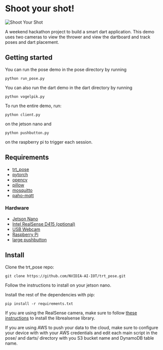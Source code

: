 # Shoot your shot!

![Shoot Your Shot](shoot_it.gif)

A weekend hackathon project to build a smart dart application. This demo uses two cameras to view the thrower and view the dartboard and track poses and dart placement.

## Getting started
You can run the pose demo in the pose directory by running
```
python run_pose.py
```

You can also run the dart demo in the dart directory by running
```
python vogelpik.py
```

To run the entire demo, run:
```
python client.py 
```
on the jetson nano and 
```
python pushbutton.py
```
on the raspberry pi to trigger each session.

## Requirements
* [trt_pose](https://github.com/NVIDIA-AI-IOT/trt_pose)
* [pytorch](https://pytorch.org/)
* [opencv](https://opencv.org/)
* [pillow](https://pillow.readthedocs.io/en/stable/)
* [mosquitto](https://mosquitto.org/)
* [paho-mqtt](https://pypi.org/project/paho-mqtt/)

### Hardware
* [Jetson Nano](https://developer.nvidia.com/embedded/jetson-nano-developer-kit)
* [Intel RealSense D415 (optional)](https://store.intelrealsense.com/buy-intel-realsense-depth-camera-d415.html)
* [USB Webcam](https://www.amazon.com/gp/product/B07R4YGFT6/ref=ppx_yo_dt_b_search_asin_title?ie=UTF8&psc=1)
* [Raspberry Pi](https://www.raspberrypi.org/)
* [large pushbutton](https://www.amazon.com/Raspberry-Squid-Button-Twin-Pack/dp/B0170B75EU)

## Install
Clone the trt_pose repo:
```
git clone https://github.com/NVIDIA-AI-IOT/trt_pose.git
```

Follow the instructions to install on your jetson nano.

Install the rest of the dependencies with pip:
```
pip install -r requirements.txt
```

If you are using the RealSense camera, make sure to follow [these instructions](https://www.jetsonhacks.com/2019/05/16/jetson-nano-realsense-depth-camera/) to install the librealsense library.

If you are using AWS to push your data to the cloud, make sure to configure your device with with your AWS credentials and edit each main script in the pose/ and darts/ directory with you S3 bucket name and DynamoDB table name.


